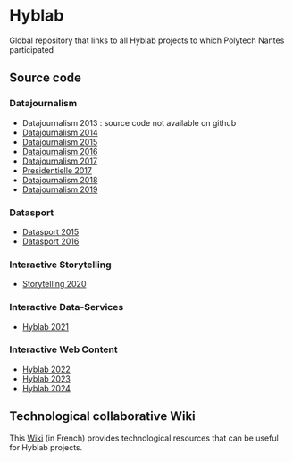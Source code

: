 # Hyblab

Global repository that links to all Hyblab projects to which Polytech Nantes participated

## Source code

### Datajournalism

- Datajournalism 2013 : source code not available on github
- [Datajournalism 2014](https://github.com/mperreir/Hyblab2014)
- [Datajournalism 2015](https://github.com/mperreir/Hyblab2015)
- [Datajournalism 2016](https://github.com/mperreir/Hyblab2016)
- [Datajournalism 2017](https://github.com/mperreir/HyblabDDJ2017)
- [Presidentielle 2017](https://github.com/mperreir/HyblabPresidentielle2017)
- [Datajournalism 2018](https://github.com/mperreir/HyblabDDJ2018)
- [Datajournalism 2019](https://github.com/mperreir/HyblabDDJ2019)

### Datasport

- [Datasport 2015](https://github.com/mperreir/DataSport2015)
- [Datasport 2016](https://github.com/mperreir/DataSport2016)

### Interactive Storytelling
- [Storytelling 2020](https://github.com/mperreir/HyblabStory2020)

### Interactive Data-Services
- [Hyblab 2021](https://github.com/mperreir/Hyblab2021)

### Interactive Web Content
- [Hyblab 2022](https://github.com/mperreir/Hyblab2022)
- [Hyblab 2023](https://github.com/mperreir/Hyblab2023)
- [Hyblab 2024](https://github.com/mperreir/Hyblab2024)

## Technological collaborative Wiki

This [Wiki](https://github.com/mperreir/Hyblab/wiki) (in French) provides technological resources that can be useful for Hyblab projects. 
